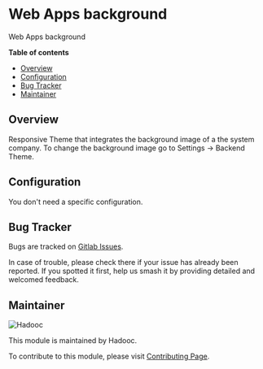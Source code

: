 # Web Apps background

Web Apps background

**Table of contents**

- [Overview](#overview)
- [Configuration](#configuration)
- [Bug Tracker](#bug-tracker)
- [Maintainer](#maintainer)

## Overview

Responsive Theme that integrates the background image of a the system company. To change
the background image go to Settings -> Backend Theme.

## Configuration

You don't need a specific configuration.

## Bug Tracker

Bugs are tracked on [Gitlab Issues](https://gitlab.com/hadooc/odoo/web/issues).

In case of trouble, please check there if your issue has already been reported. If you
spotted it first, help us smash it by providing detailed and welcomed feedback.

## Maintainer

![Hadooc](https://hadooc.com/logo)

This module is maintained by Hadooc.

To contribute to this module, please visit
[Contributing Page](https://gitlab.com/hadooc/extra/wikis/Contributing).

